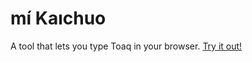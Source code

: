 # mí Kaıchuo

A tool that lets you type Toaq in your browser. [Try it out!](https://toaq.net/kaichuo/)

